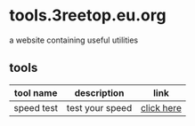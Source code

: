 # tools.3reetop.eu.org
a website containing useful utilities

## tools

| tool name | description | link |
|-----------|-------------|------|
| speed test| test your speed | [click here](/speedtest) |
